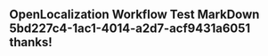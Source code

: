 <properties
ms.topic="hero-topic"
ms.test1="hero-topic"
ms.test2="test"/>

## OpenLocalization Workflow Test MarkDown 5bd227c4-1ac1-4014-a2d7-acf9431a6051 thanks!

